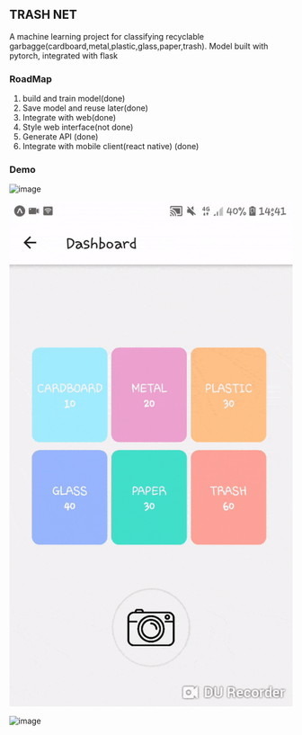 ## TRASH NET

A machine learning project for classifying recyclable garbagge(cardboard,metal,plastic,glass,paper,trash).
Model built with pytorch, integrated with flask

### RoadMap

1. build and train model(done)
2. Save model and reuse later(done)
3. Integrate with web(done)
4. Style web interface(not done)
5. Generate API (done)
6. Integrate with mobile client(react native) (done)

### Demo

![image](https://github.com/vanderkilu/trashnet/blob/master/demo/one.gif)

![image](https://github.com/vanderkilu/trashnet/blob/master/demo/two.gif)

![image](https://github.com/vanderkilu/trashnet/blob/master/demo/three.gif)


